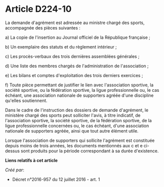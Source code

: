 # Article D224-10

La demande d'agrément est adressée au ministre chargé des sports, accompagnée des pièces suivantes : 

a) La copie de l'insertion au Journal officiel de la République française ; 

b) Un exemplaire des statuts et du règlement intérieur ; 

c) Les procès-verbaux des trois dernières assemblées générales ; 

d) Une liste des membres chargés de l'administration de l'association ; 

e) Les bilans et comptes d'exploitation des trois derniers exercices ; 

f) Toute pièce permettant de justifier le lien avec l'association sportive, la société sportive, ou la fédération sportive,
la ligue professionnelle ou, le cas échéant, une association nationale de supporters agréée d'une discipline qu'elles
soutiennent. 

Dans le cadre de l'instruction des dossiers de demande d'agrément, le ministère chargé des sports peut solliciter l'avis, à
titre indicatif, de l'association sportive, la société sportive, de la fédération sportive, de la ligue professionnelle
concernées ou, le cas échéant, d'une association nationale de supporters agréée, ainsi que tout autre élément utile. 

Lorsque l'association de supporters qui sollicite l'agrément est constituée depuis moins de trois années, les documents
mentionnés aux c et e ci-dessus sont produits pour la période correspondant à sa durée d'existence.

**Liens relatifs à cet article**

_Créé par_:

  - Décret n°2016-957 du 12 juillet 2016 - art. 1
